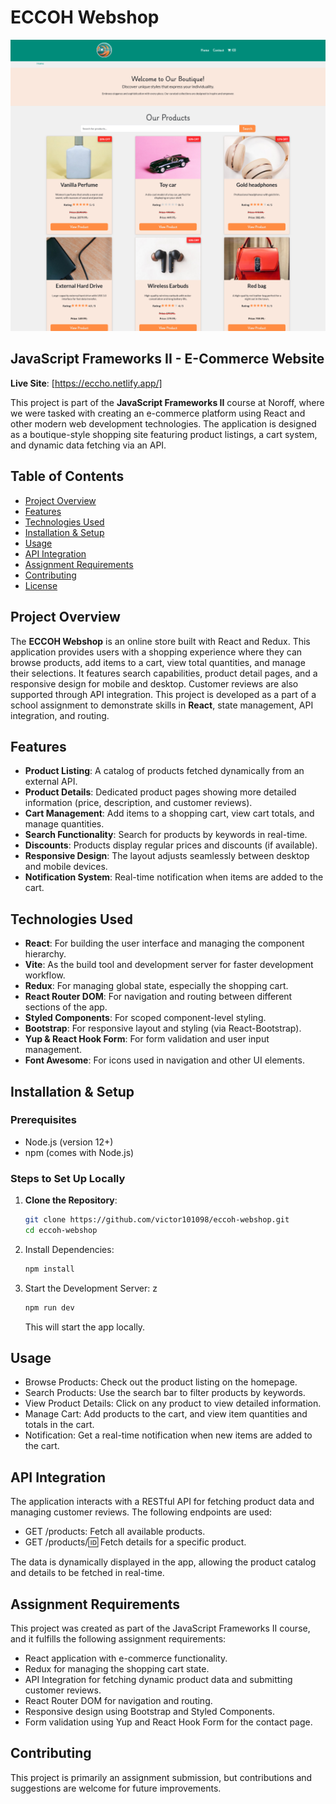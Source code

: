# ECCOH Webshop  
![ECCOH Webshop](/src/assets/images/screenshotEccoh.png)

## JavaScript Frameworks II - E-Commerce Website

**Live Site**: [https://eccho.netlify.app/]

This project is part of the **JavaScript Frameworks II** course at Noroff, where we were tasked with creating an e-commerce platform using React and other modern web development technologies. The application is designed as a boutique-style shopping site featuring product listings, a cart system, and dynamic data fetching via an API.

## Table of Contents
- [Project Overview](#project-overview)
- [Features](#features)
- [Technologies Used](#technologies-used)
- [Installation & Setup](#installation--setup)
- [Usage](#usage)
- [API Integration](#api-integration)
- [Assignment Requirements](#assignment-requirements)
- [Contributing](#contributing)
- [License](#license)

## Project Overview

The **ECCOH Webshop** is an online store built with React and Redux. This application provides users with a shopping experience where they can browse products, add items to a cart, view total quantities, and manage their selections. It features search capabilities, product detail pages, and a responsive design for mobile and desktop. Customer reviews are also supported through API integration. This project is developed as a part of a school assignment to demonstrate skills in **React**, state management, API integration, and routing.

## Features
- **Product Listing**: A catalog of products fetched dynamically from an external API.
- **Product Details**: Dedicated product pages showing more detailed information (price, description, and customer reviews).
- **Cart Management**: Add items to a shopping cart, view cart totals, and manage quantities.
- **Search Functionality**: Search for products by keywords in real-time.
- **Discounts**: Products display regular prices and discounts (if available).
- **Responsive Design**: The layout adjusts seamlessly between desktop and mobile devices.
- **Notification System**: Real-time notification when items are added to the cart.

## Technologies Used
- **React**: For building the user interface and managing the component hierarchy.
- **Vite**: As the build tool and development server for faster development workflow.
- **Redux**: For managing global state, especially the shopping cart.
- **React Router DOM**: For navigation and routing between different sections of the app.
- **Styled Components**: For scoped component-level styling.
- **Bootstrap**: For responsive layout and styling (via React-Bootstrap).
- **Yup & React Hook Form**: For form validation and user input management.
- **Font Awesome**: For icons used in navigation and other UI elements.

## Installation & Setup

### Prerequisites  
- Node.js (version 12+)  
- npm (comes with Node.js)  

### Steps to Set Up Locally

1. **Clone the Repository**:  
   ```bash
   git clone https://github.com/victor101098/eccoh-webshop.git
   cd eccoh-webshop
   ```

2. Install Dependencies:

    ```bash
    npm install
    ```
3. Start the Development Server:
    z
    ```bash
    npm run dev
    ```
    This will start the app locally.

## Usage

- Browse Products: Check out the product listing on the homepage.
- Search Products: Use the search bar to filter products by keywords.
- View Product Details: Click on any product to view detailed information.
- Manage Cart: Add products to the cart, and view item quantities and totals in the cart.
- Notification: Get a real-time notification when new items are added to the cart.

## API Integration

The application interacts with a RESTful API for fetching product data and managing customer reviews. The following endpoints are used:

- GET /products: Fetch all available products.
- GET /products/:id: Fetch details for a specific product.

The data is dynamically displayed in the app, allowing the product catalog and details to be fetched in real-time.

## Assignment Requirements

This project was created as part of the JavaScript Frameworks II course, and it fulfills the following assignment requirements:

- React application with e-commerce functionality.
- Redux for managing the shopping cart state.
- API Integration for fetching dynamic product data and submitting customer reviews.
- React Router DOM for navigation and routing.
- Responsive design using Bootstrap and Styled Components.
- Form validation using Yup and React Hook Form for the contact page.

## Contributing

This project is primarily an assignment submission, but contributions and suggestions are welcome for future improvements. 